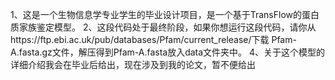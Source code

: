 1、这是一个生物信息学专业学生的毕业设计项目，是一个基于TransFlow的蛋白质家族鉴定模型。
2、这段代码处于最终阶段，如果你想运行这段代码，请你从https://ftp.ebi.ac.uk/pub/databases/Pfam/current_release/下载	Pfam-A.fasta.gz文件，解压得到Pfam-A.fasta放入data文件夹中。
4、关于这个模型的详细介绍我会在毕业后给出，现在涉及到我的论文，暂不便给出
